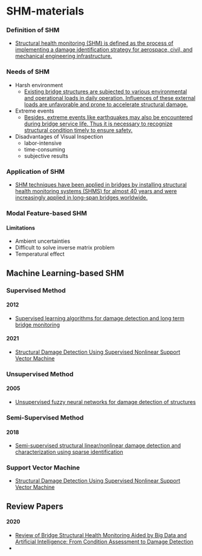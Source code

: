 # SHM-materials

### Definition of SHM 
- [Structural health monitoring (SHM) is defined as the process of implementing a damage identification strategy for aerospace, civil, and mechanical engineering infrastructure.](https://www.sciencedirect.com/topics/engineering/structural-health-monitoring#:~:text=Structural%20health%20monitoring%20(SHM)%20is%20defined%20as%20the%20process%20of%20implementing%20a%20damage%20identification%20strategy%20for%20aerospace%2C%20civil%2C%20and%20mechanical%20engineering%20infrastructure)


### Needs of SHM 
- Harsh environment 
  - [Existing bridge structures are subjected to various environmental and operational loads in daily operation. Influences of these external loads are unfavorable and prone to accelerate structural damage.](https://ascelibrary.org/doi/10.1061/%28ASCE%29ST.1943-541X.0002535#:~:text=Existing%20bridge%20structures%20are%20subjected%20to%20various%20environmental%20and%20operational%20loads%20in%20daily%20operation.%20Influences%20of%20these%20external%20loads%20are%20unfavorable%20and%20prone%20to%20accelerate%20structural%20damage.)
- Extreme events 
  - [Besides, extreme events like earthquakes may also be encountered during bridge service life. Thus it is necessary to recognize structural condition timely to ensure safety.](https://ascelibrary.org/doi/10.1061/%28ASCE%29ST.1943-541X.0002535#:~:text=accelerate%20structural%20damage.-,Besides%2C%20extreme%20events%20like%20earthquakes%20may%20also%20be%20encountered%20during%20bridge%20service%20life.%20Thus%20it%20is%20necessary%20to%20recognize%20structural%20condition%20timely%20to%20ensure%20safety.,-Traditionally%2C%20visual%20inspection)   
- Disadvantages of Visual Inspection 
  - labor-intensive
  - time-consuming
  - subjective results
   
### Application of SHM 
- [SHM techniques have been applied in bridges by installing structural health monitoring systems (SHMS) for almost 40 years and were increasingly applied in long-span bridges worldwide.](https://ascelibrary.org/doi/10.1061/%28ASCE%29ST.1943-541X.0002535#:~:text=SHM%20techniques%20have%20been%20applied%20in%20bridges%20by%20installing%20structural%20health%20monitoring%20systems%20(SHMS)%20for%20almost%2040%C2%A0years%20and%20were%20increasingly%20applied%20in%20long%2Dspan%20bridges%20worldwide%20(Brownjohn%20et%C2%A0al.%202011%3B%20Ko%20and%20Ni%202005%3B%20Nagarajaiah%20and%20Erazo%202016).)

### Modal Feature-based SHM 
#### Limitations 
- Ambient uncertainties
- Difficult to solve inverse matrix problem
- Temperatural effect



## Machine Learning-based SHM
### Supervised Method
#### 2012 
- [Supervised learning algorithms for damage detection and long term
bridge monitoring](https://www.researchgate.net/profile/Christian-Cremona/publication/279176380_Supervised_learning_algorithms_for_damage_detection_and_long_term_bridge_monitoring/links/5593b6bd08aed7453d468468/Supervised-learning-algorithms-for-damage-detection-and-long-term-bridge-monitoring.pdf)

#### 2021
- [Structural Damage Detection Using Supervised Nonlinear Support Vector Machine](https://www.mdpi.com/2504-477X/5/11/303)


### Unsupervised Method
#### 2005 
- [Unsupervised fuzzy neural networks for damage detection of structures](https://onlinelibrary.wiley.com/doi/abs/10.1002/stc.116)

### Semi-Supervised Method 


#### 2018
- [Semi-supervised structural linear/nonlinear damage detection and characterization using sparse identification](https://onlinelibrary.wiley.com/doi/full/10.1002/stc.2306)


### Support Vector Machine 
- [Structural Damage Detection Using Supervised Nonlinear Support Vector Machine](https://www.mdpi.com/2504-477X/5/11/303)



## Review Papers 
#### 2020
- [Review of Bridge Structural Health Monitoring Aided by Big Data and Artificial Intelligence: From Condition Assessment to Damage Detection](https://ascelibrary.org/doi/10.1061/%28ASCE%29ST.1943-541X.0002535)
-
